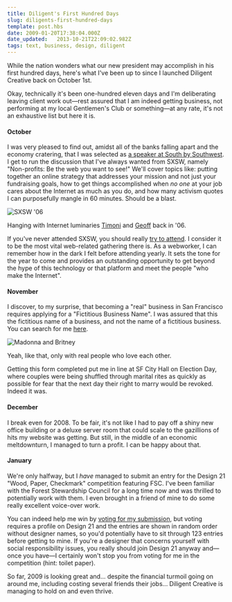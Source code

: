 ```yaml
---
title: Diligent's First Hundred Days
slug: diligents-first-hundred-days
template: post.hbs
date: 2009-01-20T17:38:04.000Z
date_updated:   2013-10-21T22:09:02.982Z
tags: text, business, design, diligent
---
```


While the nation wonders what our new president may accomplish in his first hundred days, here's what I've been up to since I launched Diligent Creative back on October 1st.<!--more-->

Okay, technically it's been one-hundred eleven days and I'm deliberating leaving client work out&mdash;rest assured that I am indeed getting business, not performing at my local Gentlemen's Club or something&mdash;at any rate, it's not an exhaustive list but here it is.

<h4>October</h4>

I was very pleased to find out, amidst all of the banks falling apart and the economy cratering, that I was selected as <a href="http://sxsw.com/interactive/talks/speakers" title="Search for me">a speaker at South by Southwest</a>. I get to run the discussion that I've always wanted from SXSW, namely "Non-profits: Be the web you want to see!" We'll cover topics like: putting together an online strategy that addresses your mission and not just your fundraising goals, how to get things accomplished when <em>no one</em> at your job cares about the Internet as much as you do, and how many activism quotes I can purposefully mangle in 60 minutes. Should be a blast.

<img class="right" src="http://www.sunshocked.com/wp-content/uploads/2009/01/sxsw06.jpg" alt="SXSW '06" /><p class="aside">Hanging with Internet luminaries <a href="http://timoni.org/">Timoni</a> and <a href="http://topfunky.com/">Geoff</a> back in '06.</p>

If you've never attended SXSW, you should really <a href="http://sxsw.com/attend">try to attend</a>. I consider it to be the most vital web-related gathering there is. As a webworker, I can remember how in the dark I felt before attending yearly. It sets the tone for the year to come and provides an outstanding opportunity to get beyond the hype of this technology or that platform and meet the people "who make the Internet".

<h4>November</h4>

I discover, to my surprise, that becoming a "real" business in San Francisco requires applying for a "Fictitious Business Name". I was assured that this the fictitious name of a business, and not the name of a fictitious business. You can search for me <a href="http://services.sfgov.org/bns/start.asp">here</a>.

<img class="right" src="http://www.sunshocked.com/wp-content/uploads/2009/01/gaymarriage.jpg" alt="Madonna and Britney" /><p class="aside">Yeah, like that, only with real people who love each other.</p>

Getting this form completed put me in line at SF City Hall on Election Day, where couples were being shuffled through marital rites as quickly as possible for fear that the next day their right to marry would be revoked. Indeed it was.

<h4>December</h4>

I break even for 2008. To be fair, it's not like I had to pay off a shiny new office building or a deluxe server room that could scale to the gazillions of hits my website was getting. But still, in the middle of an economic meltdownturn, I managed to turn a profit. I can be happy about that.

<h4>January</h4>

We're only halfway, but I <em>have</em> managed to submit an entry for the Design 21 "Wood, Paper, Checkmark" competition featuring FSC. I've been familiar with the Forest Stewardship Council for a long time now and was thrilled to potentially work with them. I even brought in a friend of mine to do some really excellent voice-over work.

You can indeed help me win by <a href="http://www.design21sdn.com/competitions/14">voting for my submission</a>, but voting requires a profile on Design 21 and the entries are shown in random order without designer names, so you'd potentially have to sit through 123 entries before getting to mine. If you're a designer that concerns yourself with social responsibility issues, you really should join Design 21 anyway and&mdash;once you have&mdash;I certainly won't stop you from voting for me in the competition (hint: toilet paper).

So far, 2009 is looking great and... despite the financial turmoil going on around me, including costing several friends their jobs... Diligent Creative is managing to hold on and even thrive.

